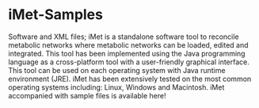 # iMet-Samples
Software and XML files;
 iMet is a standalone software tool to reconcile metabolic networks where metabolic networks can be loaded, edited and integrated. This tool has been implemented using the Java programming language as a cross-platform tool with a user-friendly graphical interface. This tool can be used on each operating system with Java runtime environment (JRE). iMet has been extensively tested on the most common operating systems including: Linux, Windows and Macintosh. iMet accompanied with sample files is available here!
